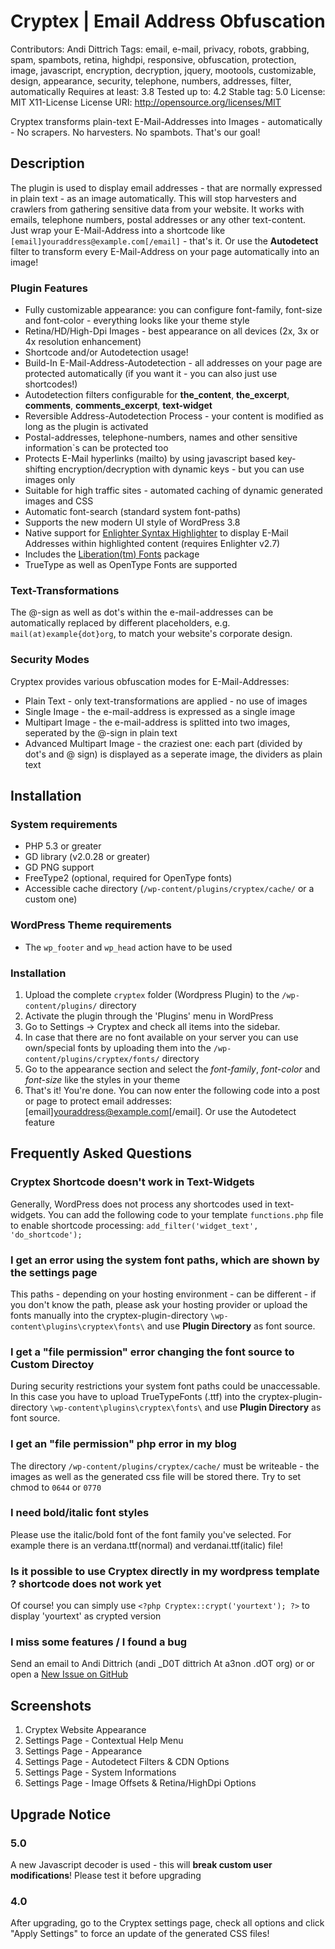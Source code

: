 # Cryptex | Email Address Obfuscation #
Contributors: Andi Dittrich
Tags: email, e-mail, privacy, robots, grabbing, spam, spambots, retina, highdpi, responsive, obfuscation, protection, image, javascript, encryption, decryption, jquery, mootools, customizable, design, appearance, security, telephone, numbers, addresses, filter, automatically
Requires at least: 3.8
Tested up to: 4.2
Stable tag: 5.0
License: MIT X11-License
License URI: http://opensource.org/licenses/MIT

Cryptex transforms plain-text E-Mail-Addresses into Images - automatically - No scrapers. No harvesters. No spambots. That's our goal!

## Description ##

The plugin is used to display email addresses - that are normally expressed in plain text - as an image automatically.
This will stop harvesters and crawlers from gathering sensitive data from your website.
It works with emails, telephone numbers, postal addresses or any other text-content.
Just wrap your E-Mail-Address into a shortcode like `[email]youraddress@example.com[/email]` - that's it.
Or use the **Autodetect** filter to transform every E-Mail-Address on your page automatically into an image!

### Plugin Features ###
* Fully customizable appearance: you can configure font-family, font-size and font-color - everything looks like your theme style
* Retina/HD/High-Dpi Images - best appearance on all devices (2x, 3x or 4x resolution enhancement)
* Shortcode and/or Autodetection usage!
* Build-In E-Mail-Address-Autodetection - all addresses on your page are protected automatically (if you want it - you can also just use shortcodes!)
* Autodetection filters configurable for **the_content**, **the_excerpt**, **comments**, **comments_excerpt**, **text-widget**
* Reversible Address-Autodetection Process - your content is modified as long as the plugin is activated
* Postal-addresses, telephone-numbers, names and other sensitive information`s can be protected too
* Protects E-Mail hyperlinks (mailto) by using javascript based key-shifting encryption/decryption with dynamic keys - but you can use images only
* Suitable for high traffic sites - automated caching of dynamic generated images and CSS
* Automatic font-search (standard system font-paths)
* Supports the new modern UI style of WordPress 3.8
* Native support for [Enlighter Syntax Highlighter](https://wordpress.org/plugins/enlighter/) to display E-Mail Addresses within highlighted content (requires Enlighter v2.7)
* Includes the [Liberation(tm) Fonts](https://fedorahosted.org/liberation-fonts/) package
* TrueType as well as OpenType Fonts are supported

### Text-Transformations ###
The @-sign as well as dot's within the e-mail-addresses can be automatically replaced by different placeholders, e.g. `mail(at)example{dot}org`, to match your website's corporate design.

### Security Modes ###
Cryptex provides various obfuscation modes for E-Mail-Addresses:

* Plain Text - only text-transformations are applied - no use of images
* Single Image - the e-mail-address is expressed as a single image 
* Multipart Image - the e-mail-address is splitted into two images, seperated by the @-sign in plain text
* Advanced Multipart Image - the craziest one: each part (divided by dot's and @ sign) is displayed as a seperate image, the dividers as plain text

## Installation ##

### System requirements ###
* PHP 5.3 or greater
* GD library (v2.0.28 or greater)
* GD PNG support
* FreeType2 (optional, required for OpenType fonts)
* Accessible cache directory (`/wp-content/plugins/cryptex/cache/` or a custom one)

### WordPress Theme requirements ###
* The `wp_footer` and `wp_head` action have to be used

### Installation ###
1. Upload the complete `cryptex` folder (Wordpress Plugin) to the `/wp-content/plugins/` directory
2. Activate the plugin through the 'Plugins' menu in WordPress
3. Go to Settings -> Cryptex and check all items into the sidebar.
4. In case that there are no font available on your server you can use own/special fonts by uploading them into the `/wp-content/plugins/cryptex/fonts/` directory 
5. Go to the appearance section and select the *font-family*, *font-color* and *font-size* like the styles in your theme
6. That's it! You're done. You can now enter the following code into a post or page to protect email addresses: [email]youraddress@example.com[/email]. Or use the Autodetect feature

## Frequently Asked Questions ##

### Cryptex Shortcode doesn't work in Text-Widgets ###

Generally, WordPress does not process any shortcodes used in text-widgets. You can add the following code to your template `functions.php` file to enable shortcode processing: `add_filter('widget_text', 'do_shortcode');`

### I get an error using the system font paths, which are shown by the settings page ###

This paths - depending on your hosting environment - can be different - if you don't know the path, please ask your hosting provider or upload the fonts manually into the cryptex-plugin-directory `\wp-content\plugins\cryptex\fonts\` and use **Plugin Directory** as font source.

### I get a "file permission" error changing the font source to **Custom Directoy** ###

During security restrictions your system font paths could be unaccessable. In this case you have to upload TrueTypeFonts (.ttf) into the cryptex-plugin-directory `\wp-content\plugins\cryptex\fonts\` and use **Plugin Directory** as font source.

### I get an "file permission" php error in my blog ###

The directory `/wp-content/plugins/cryptex/cache/` must be writeable - the images as well as the generated css file will be stored there. Try to set chmod to `0644` or `0770`

### I need bold/italic font styles ###
Please use the italic/bold font of the font family you've selected. For example there is an verdana.ttf(normal) and verdanai.ttf(italic) file!

### Is it possible to use Cryptex directly in my wordpress template ? shortcode does not work yet ###
Of course! you can simply use `<?php Cryptex::crypt('yourtext'); ?>` to display 'yourtext' as crypted version

### I miss some features / I found a bug ###
Send an email to Andi Dittrich (andi _D0T dittrich At a3non .dOT org) or or open a [New Issue on GitHub](https://github.com/AndiDittrich/WordPress.Cryptex/issues)

## Screenshots ##

1. Cryptex Website Appearance
2. Settings Page - Contextual Help Menu
3. Settings Page - Appearance
4. Settings Page - Autodetect Filters & CDN Options
5. Settings Page - System Informations
6. Settings Page - Image Offsets & Retina/HighDpi Options

## Upgrade Notice ##

### 5.0 ###
A new Javascript decoder is used - this will **break custom user modifications**! Please test it before upgrading

### 4.0 ###
After upgrading, go to the Cryptex settings page, check all options and click "Apply Settings" to force an update of the generated CSS files!


